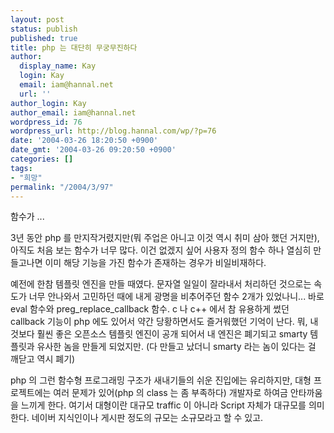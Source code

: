 ```yaml
---
layout: post
status: publish
published: true
title: php 는 대단히 무궁무진하다
author:
  display_name: Kay
  login: Kay
  email: iam@hannal.net
  url: ''
author_login: Kay
author_email: iam@hannal.net
wordpress_id: 76
wordpress_url: http://blog.hannal.com/wp/?p=76
date: '2004-03-26 18:20:50 +0900'
date_gmt: '2004-03-26 09:20:50 +0900'
categories: []
tags:
- "희망"
permalink: "/2004/3/97"
---
```

<p>함수가 ...</p>
<p>3년 동안 php 를 만지작거렸지만(뭐 주업은 아니고 이것 역시 취미 삼아 했던 거지만), 아직도 처음 보는 함수가 너무 많다. 이건 없겠지 싶어 사용자 정의 함수 하나 열심히 만들고나면 이미 해당 기능을 가진 함수가 존재하는 경우가 비일비재하다.</p>
<p>예전에 한참 템플릿 엔진을 만들 때였다. 문자열 일일이 잘라내서 처리하던 것으로는 속도가 너무 안나와서 고민하던 때에 내게 광명을 비추어주던 함수 2개가 있었나니... 바로 eval 함수와 preg_replace_callback 함수. c 나 c++ 에서 참 유용하게 썼던 callback 기능이 php 에도 있어서 약간 당황하면서도 즐거워했던 기억이 난다. 뭐, 내 것보다 훨씬 좋은 오픈소스 템플릿 엔진이 공개 되어서 내 엔진은 폐기되고 smarty 템플릿과 유사한 놈을 만들게 되었지만. (다 만들고 났더니 smarty 라는 놈이 있다는 걸 깨닫고 역시 폐기)</p>
<p>php 의 그런 함수형 프로그래밍 구조가 새내기들의 쉬운 진입에는 유리하지만, 대형 프로젝트에는 여러 문제가 있어(php 의 class 는 좀 부족하다) 개발자로 하여금 안타까움을 느끼게 한다. 여기서 대형이란 대규모 traffic 이 아니라 Script 자체가 대규모를 의미한다. 네이버 지식인이나 게시판 정도의 규모는 소규모라고 할 수 있고.</p>
